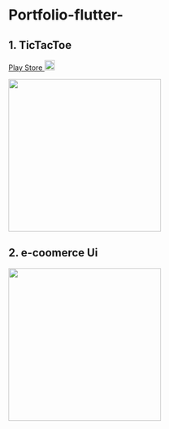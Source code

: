 ﻿# Portfolio-flutter-

## 1. TicTacToe 
<a href="https://play.google.com/store/apps/details?id=com.gravity.tictactoe&hl=en">Play Store <img src="https://www.freepnglogos.com/uploads/google-play-png-logo/media-google-play-png-logo-5.png" height="20"/></a>

<a href="https://user-images.githubusercontent.com/38246549/69705277-3a697380-111b-11ea-9417-439ae972bc4b.gif"><img src="https://user-images.githubusercontent.com/38246549/69705277-3a697380-111b-11ea-9417-439ae972bc4b.gif" height="300"/></a>


## 2. e-coomerce Ui
<a href="https://user-images.githubusercontent.com/38246549/69707329-8c13fd00-111f-11ea-9df9-4d414209ed2b.gif"><img src="https://user-images.githubusercontent.com/38246549/69707329-8c13fd00-111f-11ea-9df9-4d414209ed2b.gif" height="300"/></a>
